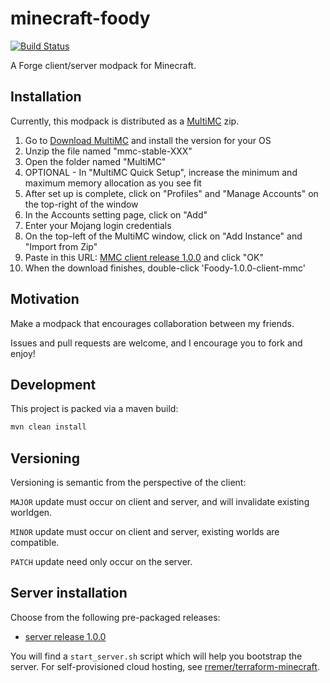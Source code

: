 # minecraft-foody

[![Build Status](https://travis-ci.org/rremer/minecraft-foody.svg?branch=master)](https://travis-ci.org/rremer/minecraft-foody)

A Forge client/server modpack for Minecraft.

## Installation

Currently, this modpack is distributed as a [MultiMC] zip.

1. Go to [Download MultiMC] and install the version for your OS
2. Unzip the file named "mmc-stable-XXX"
3. Open the folder named "MultiMC" 
4. OPTIONAL - In "MultiMC Quick Setup", increase the minimum and maximum memory allocation as you see fit 
5. After set up is complete, click on "Profiles" and "Manage Accounts" on the top-right of the window
6. In the Accounts setting page, click on "Add"
7. Enter your Mojang login credentials
8. On the top-left of the MultiMC window, click on "Add Instance" and "Import from Zip"
9. Paste in this URL: [MMC client release 1.0.0] and click "OK"
10. When the download finishes, double-click 'Foody-1.0.0-client-mmc'

## Motivation

Make a modpack that encourages collaboration between my friends.

Issues and pull requests are welcome, and I encourage you to fork and enjoy!

## Development

This project is packed via a maven build:

```sh
mvn clean install
```

## Versioning

Versioning is semantic from the perspective of the client:

```MAJOR``` update must occur on client and server, and will invalidate existing worldgen.

```MINOR``` update must occur on client and server, existing worlds are compatible.

```PATCH``` update need only occur on the server.

## Server installation

Choose from the following pre-packaged releases:
 * [server release 1.0.0]

 You will find a ```start_server.sh``` script which will help you bootstrap the server. For self-provisioned cloud hosting, see [rremer/terraform-minecraft].


[MultiMC]:https://multimc.org/
[Download MultiMC]:https://multimc.org/#Download
[MMC client release 1.0.0]:https://storage.googleapis.com/minecraft-foody/1.0.0/Foody-1.0.0-client-mmc.zip
[server release 1.0.0]:https://storage.googleapis.com/minecraft-foody/1.0.1/Foody-1.0.0-server.zip
[rremer/terraform-minecraft]:https://github.com/rremer/terraform-minecraft
